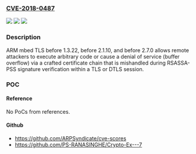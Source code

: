 ### [CVE-2018-0487](https://cve.mitre.org/cgi-bin/cvename.cgi?name=CVE-2018-0487)
![](https://img.shields.io/static/v1?label=Product&message=ARM%20mbed%20TLS%20before%201.3.22%2C%20before%202.1.10%2C%20and%20before%202.7.0&color=blue)
![](https://img.shields.io/static/v1?label=Version&message=ARM%20mbed%20TLS%20before%201.3.22%2C%20before%202.1.10%2C%20and%20before%202.7.0%20&color=brightgreen)
![](https://img.shields.io/static/v1?label=Vulnerability&message=buffer%20overflow&color=brightgreen)

### Description

ARM mbed TLS before 1.3.22, before 2.1.10, and before 2.7.0 allows remote attackers to execute arbitrary code or cause a denial of service (buffer overflow) via a crafted certificate chain that is mishandled during RSASSA-PSS signature verification within a TLS or DTLS session.

### POC

#### Reference
No PoCs from references.

#### Github
- https://github.com/ARPSyndicate/cve-scores
- https://github.com/PS-RANASINGHE/Crypto-Ex---7

